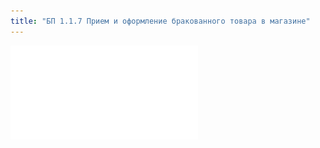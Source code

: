 ```yaml
---
title: "БП 1.1.7 Прием и оформление бракованного товара в магазине"
---
```


![](notesorg/_attach/1.1.7.%20Прием%20и%20оформление%20бракованного%20товара%20в%20магазине.pdf)